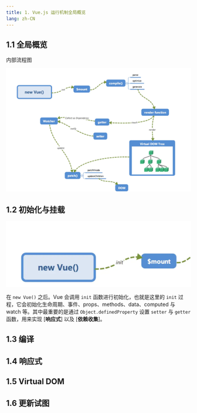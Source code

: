 ```yaml
---
title: 1. Vue.js 运行机制全局概览
lang: zh-CN
---
```


## 1.1 全局概览

内部流程图

![flowChart](./img/glob.png)

## 1.2 初始化与挂载

![init](./img/init.png)

在 `new Vue()` 之后。Vue 会调用 `init` 函数进行初始化，也就是这里的 `init` 过程，它会初始化生命周期、事件、props、methods、data、computed 与 watch 等。其中最重要的是通过 `Object.definedProperty` 设置 `setter` 与 `getter` 函数，用来实现 [**响应式**] 以及 [**依赖收集**]。

## 1.3 编译

## 1.4 响应式

## 1.5 Virtual DOM

## 1.6 更新试图
